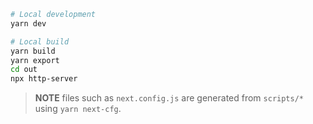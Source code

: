 

```sh
# Local development
yarn dev

# Local build
yarn build
yarn export
cd out
npx http-server
```

> __NOTE__ files such as `next.config.js` are generated from `scripts/*` using `yarn next-cfg`.

